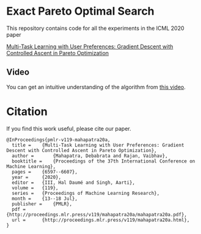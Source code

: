 # Exact Pareto Optimal Search

This repository contains code for all the experiments in the ICML 2020 paper

[Multi-Task Learning with User Preferences: Gradient Descent with Controlled Ascent in Pareto Optimization](http://proceedings.mlr.press/v119/mahapatra20a.html)

## Video

You can get an intuitive understanding of the algorithm from [this video](https://www.youtube.com/watch?v=mgxrjGw6WKU&t=5s).


# Citation
If you find this work useful, please cite our paper.

```
@InProceedings{pmlr-v119-mahapatra20a,
  title = 	 {Multi-Task Learning with User Preferences: Gradient Descent with Controlled Ascent in Pareto Optimization},
  author =       {Mahapatra, Debabrata and Rajan, Vaibhav},
  booktitle = 	 {Proceedings of the 37th International Conference on Machine Learning},
  pages = 	 {6597--6607},
  year = 	 {2020},
  editor = 	 {III, Hal Daumé and Singh, Aarti},
  volume = 	 {119},
  series = 	 {Proceedings of Machine Learning Research},
  month = 	 {13--18 Jul},
  publisher =    {PMLR},
  pdf = 	 {http://proceedings.mlr.press/v119/mahapatra20a/mahapatra20a.pdf},
  url = 	 {http://proceedings.mlr.press/v119/mahapatra20a.html},
}
```
